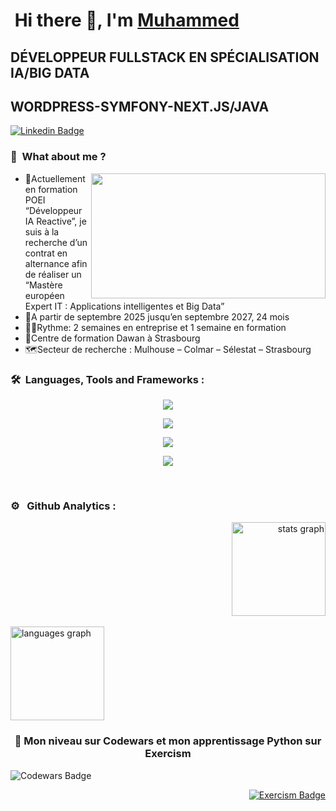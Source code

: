 # &nbsp;Hi there 👋, I'm [Muhammed](https://github.com/AydinMuhammed)
## DÉVELOPPEUR FULLSTACK EN SPÉCIALISATION IA/BIG DATA
## WORDPRESS-SYMFONY-NEXT.JS/JAVA


[![Linkedin Badge](https://img.shields.io/badge/-LinkedIn-0e76a8?style=flat-square&logo=Linkedin&logoColor=white)](https://www.linkedin.com/in/muhammed-emin-a-6888001b7)

### 👔 &nbsp;What about me ?
<div>
  <img align="right" height="200" width="375" alt="" src="https://raw.githubusercontent.com/iampavangandhi/iampavangandhi/master/gifs/coder.gif" />
  <ul>
    <li>📑Actuellement en formation POEI “Développeur IA Reactive”, je suis à la recherche d’un contrat en alternance afin de réaliser un “Mastère européen Expert IT : Applications intelligentes et Big Data”</li>
    <li> 📅A partir de septembre 2025 jusqu’en septembre 2027, 24 mois </li>
    <li>🏃‍♂️Rythme: 2 semaines en entreprise et 1 semaine en formation </li>
    <li>🏫Centre de formation Dawan à Strasbourg </li>
    <li>🗺Secteur de recherche : Mulhouse – Colmar – Sélestat – Strasbourg </li>
  </ul>
</div>
  
### 🛠 &nbsp;Languages, Tools and Frameworks :
<div>
<p align="center">
  <a href="https://skillicons.dev">
    <img src="https://skillicons.dev/icons?i=java,php" />
  </a>
</p>
<p align="center">
  <a href="https://skillicons.dev">
    <img src="https://skillicons.dev/icons?i=wordpress,html,css,js" />
  </a>
</p>
<p align="center">
  <a href="https://skillicons.dev">
    <img src="https://skillicons.dev/icons?i=mysql,git,github,nodejs,npm" />
  </a>
</p>
<p align="center">
  <a href="https://skillicons.dev">
    <img src="https://skillicons.dev/icons?i=symfony,react,tailwind,bootstrap" />
  </a>
</p>
</div>
<br>

### ⚙️ &nbsp; Github Analytics :

<div align="right">
  <img src="https://github-readme-stats-eight-theta.vercel.app/api?username=AydinMuhammed&hide_title=true&hide_rank=false&show_icons=true&include_all_commits=true&count_private=true&disable_animations=false&locale=en&hide_border=true&order=1&theme=ayu-mirage" height="150" alt="stats graph"  />
</div>
<br>
<div align="left">
  <img src="https://github-readme-stats-eight-theta.vercel.app/api/top-langs?username=AydinMuhammed&locale=en&hide_title=true&layout=compact&card_width=320&langs_count=6&hide_border=true&order=2&theme=ayu-mirage" height="150" alt="languages graph"  />
</div>

<h3 align="center">🧠 Mon niveau sur Codewars et mon apprentissage Python sur Exercism</h3> 

<p align="left">
  <img src="https://www.codewars.com/users/AydinMuhammed/badges/large" alt="Codewars Badge" style="margin-right: 20px;" />
</p>
<p align="right">
  <a href="https://exercism.org/profiles/AydinMuhammed">
    <img src="https://img.shields.io/badge/Exercism-Python%20Track-blue" alt="Exercism Badge" />
  </a>
</p>

<!--- **AydinMuhammed/AydinMuhammed** is a ✨ _special_ ✨ repository because its `README.md` (this file) appears on your GitHub profile.

Here are some ideas to get you started:

- 🔭 I’m currently working on ...
- 🌱 I’m currently learning ...
- 👯 I’m looking to collaborate on ...
- 🤔 I’m looking for help with ...
- 💬 Ask me about ...
- 📫 How to reach me: ...
- 😄 Pronouns: ...
- ⚡ Fun fact: ...
-->
